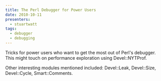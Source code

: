 ```yaml
---
title: The Perl Debugger for Power Users
date: 2010-10-11
presenters:
  - stuartwatt
tags:
  - debugger
  - debugging
---
```


Tricks for power users who want to get the most out of Perl's debugger. This might touch on
performance exploration using Devel::NYTProf.

Other interesting modules mentioned included: Devel::Leak, Devel::Size, Devel::Cycle,
Smart::Comments.
